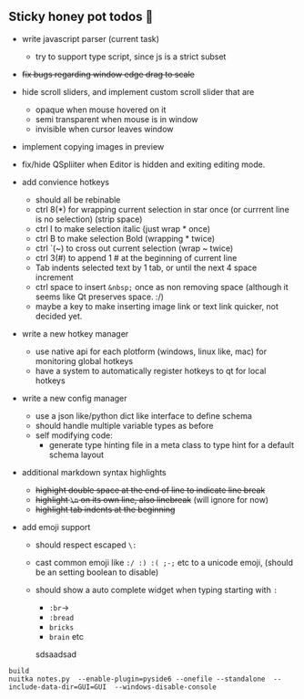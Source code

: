 
## Sticky honey pot todos 🍯

* write javascript parser  (current task)
    - try to support type script, since js is a strict subset
* ~~fix bugs regarding window edge drag to scale~~


* hide scroll sliders, and implement custom scroll slider that are 
    - opaque when mouse hovered on it
    - semi transparent when mouse is in window
    - invisible when cursor leaves window 

* implement copying images in preview 
* fix/hide QSpliiter when Editor is hidden and exiting editing mode.

* add convience hotkeys
    - should all be rebinable
    - ctrl 8(*) for wrapping current selection in star once (or currrent line is no selection) (strip space)
    - ctrl I to make selection italic (just wrap * once)
    - ctrl B to make selection Bold (wrapping * twice)
    - ctrl `(~) to cross out current selection (wrap ~ twice)
    - ctrl 3(#) to append 1 # at the beginning of current line
    - Tab indents selected text by 1 tab, or until the next 4 space increment
    - ctrl space to insert `&nbsp;` once as non removing space (although it seems like Qt preserves space. :/)
    - maybe a key to make inserting image link or text link quicker, not decided yet.

* write a new hotkey manager
    - use native api for each plotform (windows, linux like, mac) for monitoring global hotkeys
    - have a system to automatically register hotkeys to qt for local hotkeys

* write a new config manager
    - use a json like/python dict like interface to define schema
    - should handle multiple variable types as before
    - self modifying code:
        - generate type hinting file in a meta class to type hint for a default schema layout


* additional markdown syntax highlights
    - ~~highight double space at the end of line to indicate line break~~
    - ~~highlight `\n` on its own line, also linebreak~~ (will ignore for now)
    - ~~highlight tab indents at the beginning~~

* add emoji support
    - should respect escaped `\:`
    - cast common emoji like `:/ :) :( ;-;` etc to a unicode emoji, (should be an setting boolean to disable)
    - should show a auto complete widget when typing starting with `:`
        + `:br`->
        + `:bread`
        + `bricks`
        + `brain` etc
        
        sdsaadsad

```
build
nuitka notes.py  --enable-plugin=pyside6 --onefile --standalone  --include-data-dir=GUI=GUI  --windows-disable-console
```